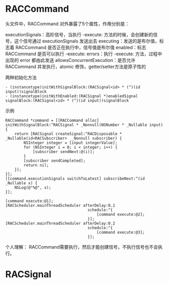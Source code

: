 # RACCommand

头文件中，RACCommand 对外暴露了5个属性，作用分别是：

executionSignals：高阶信号，当执行 -execute: 方法的时候，会创建新的信号，这个信号通过 executionSignals 发送出去
executing：发送的是布尔值，标志着 RACCommand 是否正在执行中，信号值是布尔值
enabled：标志 RACCommand 是否可以执行 -execute:
errors：执行 -execute: 方法，过程中出现的 error 都由此发送
allowsConcurrentExecution：是否允许 RACCommand 并发执行，atomic 修饰，getter/setter方法是原子性的

两种初始化方法
```
- (instancetype)initWithSignalBlock:(RACSignal<id> * (^)(id input))signalBlock
- (instancetype)initWithEnabled:(RACSignal *)enabledSignal signalBlock:(RACSignal<id> * (^)(id input))signalBlock
```

示例
```
RACCommand *command = [[RACCommand alloc] initWithSignalBlock:^RACSignal * _Nonnull(NSNumber * _Nullable input) {
    return [RACSignal createSignal:^RACDisposable * _Nullable(id<RACSubscriber>  _Nonnull subscriber) {
        NSInteger integer = [input integerValue];
        for (NSInteger i = 0; i < integer; i++) {
            [subscriber sendNext:@(i)];
        }
        [subscriber sendCompleted];
        return nil;
    }];
}];
[[command.executionSignals switchToLatest] subscribeNext:^(id  _Nullable x) {
    NSLog(@"%@", x);
}];

[command execute:@1];
[RACScheduler.mainThreadScheduler afterDelay:0.1
                                    schedule:^{
                                        [command execute:@2];
                                    }];
[RACScheduler.mainThreadScheduler afterDelay:0.2
                                    schedule:^{
                                        [command execute:@3];
                                    }];
```

个人理解：
RACCommand需要执行，然后才能创建信号，不执行信号也不会执行。


# RACSignal
